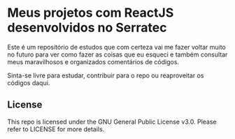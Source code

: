# Meus projetos com ReactJS desenvolvidos no Serratec

Este é um repositório de estudos que com certeza vai me fazer voltar muito
no futuro para ver como fazer as coisas que eu esqueci e também consultar meus
maravilhosos e organizados comentários de códigos.

Sinta-se livre para estudar, contribuir para o repo ou reaproveitar os códigos daqui.

## License

This repo is licensed under the GNU General Public License v3.0. Please refer to LICENSE for more details.
